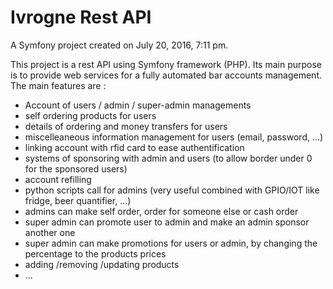 Ivrogne Rest API
========

A Symfony project created on July 20, 2016, 7:11 pm.

This project is a rest API using Symfony framework (PHP). Its main purpose is to provide web services for a fully automated bar accounts management. The main features are :
- Account of users / admin / super-admin managements
- self ordering products for users
- details of ordering and money transfers for users
- miscelleaneous information management for users (email, password, ...)
- linking account with rfid card to ease authentification
- systems of sponsoring with admin and users (to allow border under 0 for the sponsored users)
- account refilling
- python scripts call for admins (very useful combined with GPIO/IOT like fridge, beer quantifier, ...)
- admins can make self order, order for someone else or cash order
- super admin can promote user to admin and make an admin sponsor another one
- super admin can make promotions for users or admin, by changing the percentage to the products prices
- adding /removing /updating products
- ...
